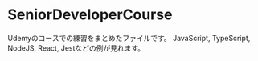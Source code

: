 # SeniorDeveloperCourse

Udemyのコースでの練習をまとめたファイルです。
JavaScript, TypeScript, NodeJS, React, Jestなどの例が見れます。
